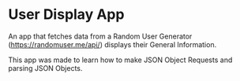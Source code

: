 # User Display App
An app that fetches data from a Random User Generator (https://randomuser.me/api/) displays their General Information.

This app was made to learn how to make JSON Object Requests and parsing JSON Objects.